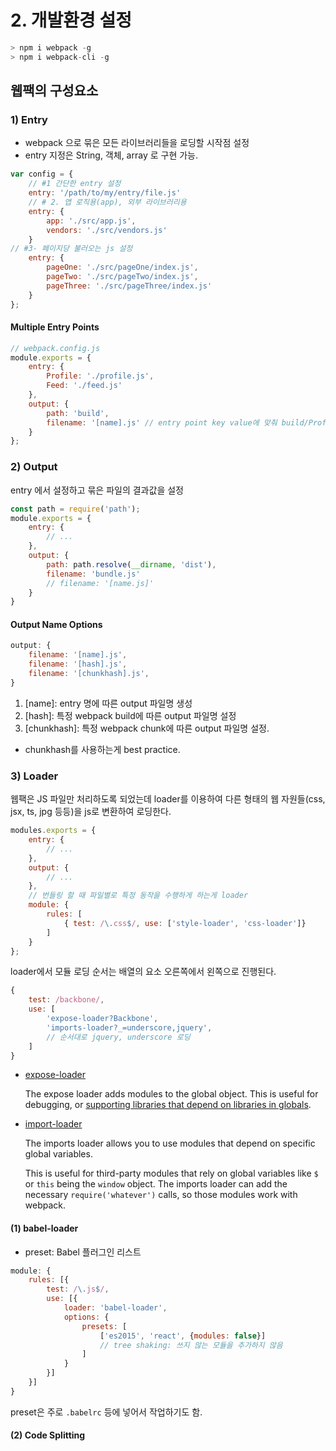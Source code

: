 # 2. 개발환경 설정

```js
> npm i webpack -g
> npm i webpack-cli -g
```

## 웹팩의 구성요소

### 1) Entry

* webpack 으로 묶은 모든 라이브러리들을 로딩할 시작점 설정
* entry 지정은 String, 객체, array 로 구현 가능.

```js
var config = {
    // #1 간단한 entry 설정
    entry: '/path/to/my/entry/file.js'
    // # 2. 앱 로직용(app), 외부 라이브러리용
    entry: {
    	app: './src/app.js',
    	vendors: './src/vendors.js'
	}
// #3- 페이지당 불러오는 js 설정
	entry: {
        pageOne: './src/pageOne/index.js',
        pageTwo: './src/pageTwo/index.js',
        pageThree: './src/pageThree/index.js'
    }
};
```

#### Multiple Entry Points

```js
// webpack.config.js
module.exports = {
    entry: {
        Profile: './profile.js',
        Feed: './feed.js'
    },
    output: {
        path: 'build',
        filename: '[name].js' // entry point key value에 맞춰 build/Profile.js and build/Feed.js 가 생김
    }
};


```

### 2) Output

entry 에서 설정하고 묶은 파일의 결과값을 설정

```js
const path = require('path');
module.exports = {
    entry: {
        // ...
    },
    output: {
        path: path.resolve(__dirname, 'dist'),
        filename: 'bundle.js'
        // filename: '[name.js]'
    }
}
```

#### Output Name Options

```js
output: {
    filename: '[name].js',
    filename: '[hash].js',
    filename: '[chunkhash].js',
}
```

1. [name]: entry 명에 따른 output 파일명 생성
2. [hash]: 특정 webpack build에 따른 output 파일명 설정
3. [chunkhash]: 특정 webpack chunk에 따른 output 파일명 설정.

* chunkhash를 사용하는게 best practice.

### 3) Loader

웹팩은 JS 파일만 처리하도록 되었는데 loader를 이용하여 다른 형태의 웹 자원들(css, jsx, ts, jpg 등등)을 js로 변환하여 로딩한다.

```js
modules.exports = {
    entry: {
        // ...
    },
    output: {
        // ...
    },
    // 번들링 할 때 파일별로 특정 동작을 수행하게 하는게 loader
    module: {
        rules: [
            { test: /\.css$/, use: ['style-loader', 'css-loader']}
        ]
    }
};
```

loader에서 모듈 로딩 순서는 배열의 요소 오른쪽에서 왼쪽으로 진행된다.

```js
{
    test: /backbone/,
    use: [
        'expose-loader?Backbone',
        'imports-loader?_=underscore,jquery',
        // 순서대로 jquery, underscore 로딩
    ]
}
```

* [expose-loader](https://www.npmjs.com/package/expose-loader)

  The expose loader adds modules to the global object. This is useful for debugging, or [supporting libraries that depend on libraries in globals](https://webpack.js.org/guides/shimming/).

* [import-loader](https://github.com/webpack-contrib/imports-loader)

  The imports loader allows you to use modules that depend on specific global variables.

  This is useful for third-party modules that rely on global variables like `$` or `this` being the `window` object. The imports loader can add the necessary `require('whatever')` calls, so those modules work with webpack.

#### (1) babel-loader

* preset: Babel 플러그인 리스트

```js
module: {
    rules: [{
        test: /\.js$/,
        use: [{
            loader: 'babel-loader',
            options: {
                presets: [
                    ['es2015', 'react', {modules: false}]
                    // tree shaking: 쓰지 않는 모듈을 추가하지 않음
                ]
            }
        }]
    }]
}
```

preset은 주로 `.babelrc` 등에 넣어서 작업하기도 함.

#### (2) Code Splitting

